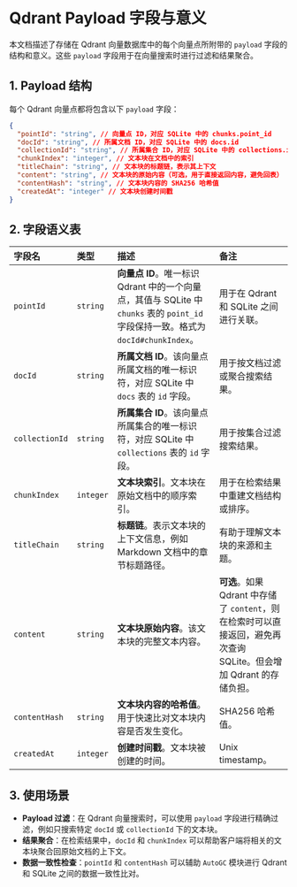 # Qdrant Payload 字段与意义

本文档描述了存储在 Qdrant 向量数据库中的每个向量点所附带的 `payload` 字段的结构和意义。这些 `payload` 字段用于在向量搜索时进行过滤和结果聚合。

## 1. Payload 结构

每个 Qdrant 向量点都将包含以下 `payload` 字段：

```json
{
  "pointId": "string", // 向量点 ID，对应 SQLite 中的 chunks.point_id
  "docId": "string", // 所属文档 ID，对应 SQLite 中的 docs.id
  "collectionId": "string", // 所属集合 ID，对应 SQLite 中的 collections.id
  "chunkIndex": "integer", // 文本块在文档中的索引
  "titleChain": "string", // 文本块的标题链，表示其上下文
  "content": "string", // 文本块的原始内容（可选，用于直接返回内容，避免回表）
  "contentHash": "string", // 文本块内容的 SHA256 哈希值
  "createdAt": "integer" // 文本块创建时间戳
}
```

## 2. 字段语义表

| 字段名         | 类型      | 描述                                                                                                                               | 备注                                                                                                                |
| :------------- | :-------- | :--------------------------------------------------------------------------------------------------------------------------------- | :------------------------------------------------------------------------------------------------------------------ |
| `pointId`      | `string`  | **向量点 ID**。唯一标识 Qdrant 中的一个向量点，其值与 SQLite 中 `chunks` 表的 `point_id` 字段保持一致。格式为 `docId#chunkIndex`。 | 用于在 Qdrant 和 SQLite 之间进行关联。                                                                              |
| `docId`        | `string`  | **所属文档 ID**。该向量点所属文档的唯一标识符，对应 SQLite 中 `docs` 表的 `id` 字段。                                              | 用于按文档过滤或聚合搜索结果。                                                                                      |
| `collectionId` | `string`  | **所属集合 ID**。该向量点所属集合的唯一标识符，对应 SQLite 中 `collections` 表的 `id` 字段。                                       | 用于按集合过滤搜索结果。                                                                                            |
| `chunkIndex`   | `integer` | **文本块索引**。文本块在原始文档中的顺序索引。                                                                                     | 用于在检索结果中重建文档结构或排序。                                                                                |
| `titleChain`   | `string`  | **标题链**。表示文本块的上下文信息，例如 Markdown 文档中的章节标题路径。                                                           | 有助于理解文本块的来源和主题。                                                                                      |
| `content`      | `string`  | **文本块原始内容**。该文本块的完整文本内容。                                                                                       | **可选**。如果 Qdrant 中存储了 `content`，则在检索时可以直接返回，避免再次查询 SQLite。但会增加 Qdrant 的存储负担。 |
| `contentHash`  | `string`  | **文本块内容的哈希值**。用于快速比对文本块内容是否发生变化。                                                                       | SHA256 哈希值。                                                                                                     |
| `createdAt`    | `integer` | **创建时间戳**。文本块被创建的时间。                                                                                               | Unix timestamp。                                                                                                    |

## 3. 使用场景

- **Payload 过滤**：在 Qdrant 向量搜索时，可以使用 `payload` 字段进行精确过滤，例如只搜索特定 `docId` 或 `collectionId` 下的文本块。
- **结果聚合**：在检索结果中，`docId` 和 `chunkIndex` 可以帮助客户端将相关的文本块聚合回原始文档的上下文。
- **数据一致性检查**：`pointId` 和 `contentHash` 可以辅助 `AutoGC` 模块进行 Qdrant 和 SQLite 之间的数据一致性比对。
